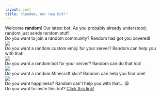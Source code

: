 ```yaml
---
layout: post
title: "Random, our new bot!"
---
```


Welcome **random**! Our latest bot.
As you probably already understood, random just sends random stuff.<br>
Do you want to join a random community? Random has got you covered!<br>
<img src="https://ur-mom.is-ne.at/YOwGzk.png"><br>
Do you want a random custom emoji for your server? Random can help you with that!<br>
<img src="https://ur-mom.is-ne.at/8bhEcm.png"><br>
Do you want a random bot for your server? Random can do that too!<br>
<img src="https://ur-mom.is-ne.at/GZzqcR.png"><br>
Do you want a random Minecraft skin? Random can help you find one!<br>
<img src="https://ur-mom.is-ne.at/gwN4vs.png"><br>
Do you want happiness? Random can't help you with that... 😦<br>
Do you want to invite this bot? [Click this link!](https://i.userd.xyz/random)
